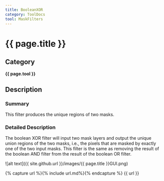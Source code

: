 ```yaml
---
title: BooleanXOR
category: ToolDocs 
tool: MaskFilters 
---
```


# {{ page.title }} 

## Category

**{{ page.tool }}**

## Description

### Summary

This filter produces the unique regions of two masks.

### Detailed Description

The boolean XOR filter will input two mask layers and output the unique union regions of the two masks, i.e., the pixels that are masked by exactly one of the two input masks. This filter is the same as removing the result of the boolean AND filter from the result of the boolean OR filter.

![alt text]({{ site.github.url }}/images/{{ page.title }}GUI.png)

{% capture url %}{% include url.md%}{% endcapture %}
{{ url }}

